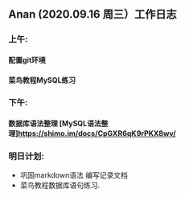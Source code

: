 ## Anan (2020.09.16 周三）工作日志
### 上午:
#### 配置git环境
#### 菜鸟教程MySQL练习

### 下午:
#### 数据库语法整理 [MySQL语法整理]https://shimo.im/docs/CpGXR6qK9rPKX8wv/

### 明日计划:
* 巩固markdown语法 编写记录文档
* 菜鸟教程数据库语句练习.
